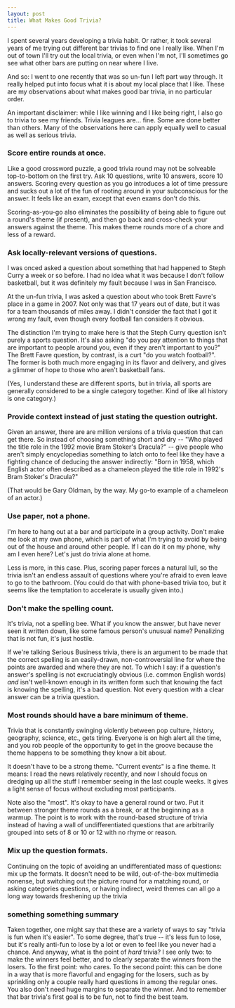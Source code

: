 ```yaml
---
layout: post
title: What Makes Good Trivia?
---
```


I spent several years developing a trivia habit. Or rather, it took several years of me trying out different bar trivias to find one I really like. When I'm out of town I'll try out the local trivia, or even when I'm not, I'll sometimes go see what other bars are putting on near where I live.

And so: I went to one recently that was so un-fun I left part way through. It really helped put into focus what it is about my local place that I like. These are my observations about what makes good bar trivia, in no particular order.

An important disclaimer: while I like winning and I like being right, I also go to trivia to see my friends. Trivia leagues are... fine. Some are done better than others. Many of the observations here can apply equally well to casual as well as serious trivia.

### Score entire rounds at once.

Like a good crossword puzzle, a good trivia round may not be solveable top-to-bottom on the first try. Ask 10 questions, write 10 answers, score 10 answers. Scoring every question as you go introduces a lot of time pressure and sucks out a lot of the fun of rooting around in your subconscious for the answer. It feels like an exam, except that even exams don't do this.

Scoring-as-you-go also eliminates the possibility of being able to figure out a round's theme (if present), and then go back and cross-check your answers against the theme. This makes theme rounds more of a chore and less of a reward.

### Ask locally-relevant versions of questions.

I was onced asked a question about something that had happened to Steph Curry a week or so before. I had no idea what it was because I don't follow basketball, but it was definitely my fault because I was in San Francisco.

At the un-fun trivia, I was asked a question about who took Brett Favre's place in a game in 2007. Not only was that 17 years out of date, but it was for a team thousands of miles away. I didn't consider the fact that I got it wrong my fault, even though every football fan considers it obvious.

The distinction I'm trying to make here is that the Steph Curry question isn't purely a sports question. It's also asking "do you pay attention to things that are important to people around you, even if they aren't important to you?" The Brett Favre question, by contrast, is a curt "do you watch football?". The former is both much more engaging in its flavor and delivery, and gives a glimmer of hope to those who aren't basketball fans.

(Yes, I understand these are different sports, but in trivia, all sports are generally considered to be a single category together. Kind of like all history is one category.)

### Provide context instead of just stating the question outright.

Given an answer, there are are million versions of a trivia question that can get there. So instead of choosing something short and dry -- "Who played the title role in the 1992 movie Bram Stoker's Dracula?" -- give people who aren't simply encyclopedias something to latch onto to feel like they have a fighting chance of deducing the answer indirectly: "Born in 1958, which English actor often described as a chameleon played the title role in 1992's Bram Stoker's Dracula?"

(That would be Gary Oldman, by the way. My go-to example of a chameleon of an actor.)

### Use paper, not a phone.

I'm here to hang out at a bar and participate in a group activity. Don't make me look at my own phone, which is part of what I'm trying to avoid by being out of the house and around other people. If I can do it on my phone, why am I even here? Let's just do trivia alone at home.

Less is more, in this case. Plus, scoring paper forces a natural lull, so the trivia isn't an endless assault of questions where you're afraid to even leave to go to the bathroom. (You could do that with phone-based trivia too, but it seems like the temptation to accelerate is usually given into.)

### Don't make the spelling count.

It's trivia, not a spelling bee. What if you know the answer, but have never seen it written down, like some famous person's unusual name? Penalizing that is not fun, it's just hostile.

If we're talking Serious Business trivia, there is an argument to be made that the correct spelling is an easily-drawn, non-controversial line for where the points are awarded and where they are not. To which I say: if a question's answer's spelling is not excruciatingly obvious (i.e. common English words) _and_ isn't well-known enough in its written form such that knowing the fact is knowing the spelling, it's a bad question. Not every question with a clear answer can be a trivia question.

### Most rounds should have a bare minimum of theme.

Trivia that is constantly swinging violently between pop culture, history, geography, science, etc., gets tiring. Everyone is on high alert all the time, and you rob people of the opportunity to get in the groove because the theme happens to be something they know a bit about.

It doesn't have to be a strong theme. "Current events" is a fine theme. It means: I read the news relatively recently, and now I should focus on dredging up all the stuff I remember seeing in the last couple weeks. It gives a light sense of focus without excluding most participants.

Note also the "most". It's okay to have a general round or two. Put it between stronger theme rounds as a break, or at the beginning as a warmup. The point is to work with the round-based structure of trivia instead of having a wall of undifferentiated questions that are arbitrarily grouped into sets of 8 or 10 or 12 with no rhyme or reason.

### Mix up the question formats.

Continuing on the topic of avoiding an undifferentiated mass of questions: mix up the formats. It doesn't need to be wild, out-of-the-box multimedia nonense, but switching out the picture round for a matching round, or asking categories questions, or having indirect, weird themes can all go a long way towards freshening up the trivia

### something something summary

Taken together, one might say that these are a variety of ways to say "trivia is fun when it's easier". To some degree, that's true -- it's less fun to lose, but it's really anti-fun to lose by a lot or even to feel like you never had a chance. And anyway, what is the point of _hard_ trivia? I see only two: to make the winners feel better, and to clearly separate the winners from the losers. To the first point: who cares. To the second point: this can be done in a way that is more flavorful and engaging for the losers, such as by sprinkling only a couple really hard questions in among the regular ones. You also don't need huge margins to separate the winner. And to remember that bar trivia's first goal is to be fun, not to find the best team.
